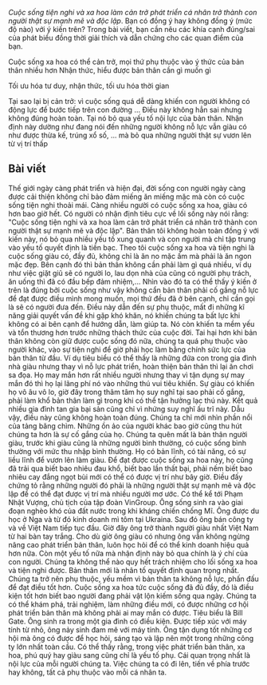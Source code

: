 _Cuộc sống tiện nghi và xa hoa làm cản trở phát triển cá nhân trở thành con
người thật sự mạnh mẽ và độc lập_. Bạn có đồng ý hay không đồng ý (mức độ
nào) với ý kiến trên?
Trong bài viết, bạn cần nêu các khía cạnh đúng/sai của phát biểu đồng thời giải
thích và dẫn chứng cho các quan điểm của bạn.

Cuộc sống xa hoa có thể cản trở, mọi thứ phụ thuộc vào ý thức của bản thân nhiều hơn
Nhận thức, hiểu được bản thân cần gì muốn gì

Tối ưu hóa tư duy, nhận thức, tối ưu hóa thời gian

Tại sao lại bị cản trở: vì cuộc sống quá dễ dàng khiến con người không có động lực để bước tiếp trên con đường ...
Điều này không hẳn sai nhưng không đúng hoàn toàn. Tại nó bỏ qua yếu tố nội lực của bản thân.
Nhận định này dường như đang nói đến những người không nỗ lực vẫn giàu có như được thừa kế, trúng xổ số, ... mà bỏ qua những người thật sự vươn lên từ vị trí thấp



## Bài viết

Thế giới ngày càng phát triển và hiện đại, đời sống con người ngày càng được cải thiện không chỉ bảo đảm miếng ăn miếng mặc mà còn có cuộc sống tiện nghi thoải mái. Càng nhiều người có cuộc sống xa hoa, giàu có hơn bao giờ hết. Có người có nhận định tiêu cực về lối sống này nói rằng: "Cuộc sống tiện nghi và xa hoa làm cản trở phát triển cá nhân trở thành con người thật sự mạnh mẽ và độc lập". Bản thân tôi không hoàn toàn đồng ý với kiến này, nó bỏ qua nhiều yếu tố xung quanh và con người mà chỉ tập trung vào yếu tố quyết định là tiền bạc.
Theo tôi cuộc sống xa hoa và tiện nghi là cuộc sống giàu có, đầy đủ, không chỉ là ăn no mặc ấm mà phải là ăn ngon mặc đẹp. Bên cạnh đó thì bản thân không cần phải làm gì quá nhiều, ví dụ như việc giặt giũ sẽ có người lo, lau dọn nhà của cũng có người phụ trách, ăn uống thì đã có đầu bếp đảm nhiệm,... Nhìn vào đó ta có thể thấy ý kiến ở trên là đúng bởi cuộc sống như vậy không cẩn bản thân phải cố gắng nỗ lực để đạt được điều mình mong muốn, mọi thứ đều đã ở bên cạnh, chỉ cần gọi là sẽ có người đưa đến. Điều này dẫn đến sự phụ thuộc, mất đi những kĩ năng giải quyết vấn đề khi gặp khó khăn, nó khiến chúng ta bất lực khi không có ai bên cạnh để hướng dẫn, làm giúp ta. Nó còn khiến ta mềm yếu và tổn thương hơn trước những thách thức của cuộc đời. Tai hại hơn khi bản thân không còn giữ được cuộc sống đó nữa, chúng ta quá phụ thuộc vào người khác, vào sự tiện nghi để giờ phải học làm bằng chính sức lực của bản thân từ đầu. Ví dụ tiêu biểu có thể thấy là những đứa con trong gia đình nhà giàu nhưng thay vì nỗ lực phát triển, hoàn thiện bản thân thì lại ăn chơi sa đọa. Họ may mắn hơn rất nhiều người nhưng thay vì tận dụng sự may mắn đó thì họ lại lãng phí nó vào những thú vui tiêu khiển. Sự giàu có khiến họ vô âu vô lo, giờ đây trong thâm tâm họ suy nghĩ tại sao phải cố gắng, phải làm khổ bản thân làm gì trong khi có thể tận hưởng lạc thú này. Kết quả nhiều gia đình tan gia bại sản cũng chỉ vì nhứng suy nghĩ ấu trĩ này.
Dẫu vậy, điều này cũng không hoàn toàn đúng. Chúng ta chỉ mới nhìn phần nổi của tảng băng chìm. Những ồn ảo của người khác bao giờ cũng thu hút chúng ta hơn là sự cố gắng của họ. Chúng ta quên mất là bản thân người giàu, trước khi giàu cũng là những người bình thường, có cuộc sống bình thường với mức thu nhập bình thường. Họ có bản lĩnh, có tài năng, có sự liều lĩnh để vươn lên làm giàu. Để đạt được cuộc sống xa hoa này, họ cũng đã trải qua biết bao nhiêu đau khổ, biết bao lần thất bại, phải nếm biết bao nhiêu cay đắng ngọt bùi mới có thể có được vị trí như bây giờ. Điều đấy chứng tỏ rằng những người đó phải là những người thật sự mạnh mẽ và độc lập để có thể đạt được vị trí mà nhiều người mơ ước. Có thể kể tới Phạm Nhật Vượng, chủ tịch của tập đoàn VinGroup. Ông sống sinh ra vào giai đoạn nghèo khó của đất nước trong khi kháng chiến chống Mĩ. Ông được du học ở Nga và từ đó kinh doanh mì tôm tại Ukraina. Sau đó ông bán công ty và về Việt Nam tiếp tục đầu. Giờ đây ông trở thành người giàu nhất Việt Nam từ hai bàn tay trắng. Cho dù giờ ông giàu có nhưng ông vẫn không ngừng nâng cao phát triển bản thân, luôn học hỏi để có thể kinh doanh hiệu quả hơn nữa.
Còn một yếu tố nữa mà nhận định này bỏ qua chính là ý chí của con người. Chúng ta không thể nào quy hết trách nhiệm cho lối sống xa hoa và tiện nghi được. Bản thân mới là nhân tố quyết định quan trọng nhất. Chúng ta trở nên phụ thuộc, yếu mềm vì bản thân ta không nỗ lực, phấn đấu để đạt điều tốt hơn. Cuộc sống xa hoa tức cuộc sống đã đủ đầy, đó là điều kiện tốt hơn biết bao người đang phải vật lộn kiếm sống qua ngày. Chúng ta có thể khám phá, trải nghiệm, làm những điều mới, có được những cơ hội phát triển bản thân mà không phải ai may mắn có được. Tiêu biểu là Bill Gate. Ông sinh ra trong một gia đình có điều kiện. Được tiếp xúc với máy tính từ nhỏ, ông nảy sinh đam mê với máy tính. Ông tận dụng tốt những cơ hội mà ông có được để học hỏi, sáng tạo và lập nên một trong những công ty lớn nhất toàn cầu.
Có thể thấy rằng, trong việc phát triển bản thân, xa hoa, phú quý hay giàu sang cũng chỉ là yếu tố phụ. Cái quan trọng nhất là nội lực của mỗi người chúng ta. Việc chúng ta có đi lên, tiến về phía trước hay không, tất cả phụ thuộc vào mỗi cá nhân ta.

